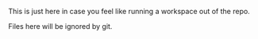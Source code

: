 This is just here in case you feel like running a workspace out of the repo.

Files here will be ignored by git.

